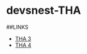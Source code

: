 # devsnest-THA

##LINKS

- [THA 3](https://6e7n1.csb.app/THA_3/index.html)
- [THA 4](https://6e7n1.csb.app/THA_4/index.html)
